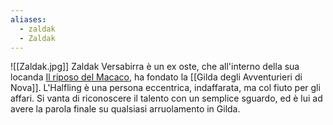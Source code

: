 ```yaml
---
aliases:
  - zaldak
  - Zaldak
---
```



![[Zaldak.jpg]]
Zaldak Versabirra è un ex oste, che all'interno della sua locanda [Il riposo del Macaco](https://app.kanka.io/w/112585/entities/2793214), ha fondato la [[Gilda degli Avventurieri di Nova]].
L'Halfling è una persona eccentrica, indaffarata, ma col fiuto per gli affari. Si vanta di riconoscere il talento con un semplice sguardo, ed è lui ad avere la parola finale su qualsiasi arruolamento in Gilda.